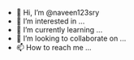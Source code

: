 - 👋 Hi, I’m @naveen123sry
- 👀 I’m interested in ...
- 🌱 I’m currently learning ...
- 💞️ I’m looking to collaborate on ...
- 📫 How to reach me ...

<!---
naveen123sry/naveen123sry is a ✨ special ✨ repository because its `README.md` (this file) appears on your GitHub profile.
You can click the Preview link to take a look at your changes.
--->
